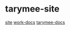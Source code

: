 # tarymee-site

[site](https://tarymee.github.io/)
[work-docs](https://tarymee.github.io/site/work/)
[tarymee-docs](https://tarymee.github.io/site/tarymee/)
